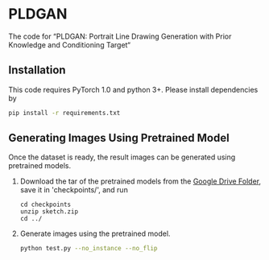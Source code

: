 # PLDGAN
The code for “PLDGAN: Portrait Line Drawing Generation with Prior Knowledge and Conditioning Target“

## Installation

This code requires PyTorch 1.0 and python 3+. Please install dependencies by
```bash
pip install -r requirements.txt
```

## Generating Images Using Pretrained Model

Once the dataset is ready, the result images can be generated using pretrained models.

1. Download the tar of the pretrained models from the [Google Drive Folder](https://drive.google.com/file/d/1_MwN9Q32ka1STS3zDDslhZxPjwUcLP_j/view?usp=share_link), save it in 'checkpoints/', and run

    ```
    cd checkpoints
    unzip sketch.zip
    cd ../
    ```

2. Generate images using the pretrained model.
    ```bash
    python test.py --no_instance --no_flip
    ```
